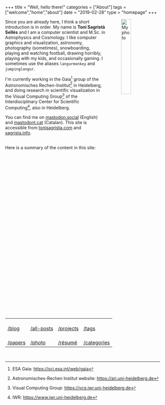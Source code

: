 +++
title = "Well, hello there!"
categories = ["About"]
tags = ["welcome","home","about"]
date = "2019-02-28"
type = "homepage"
+++

<img src="/img/myself_yellow-blue.webp"
     alt="My photo"
     style="float: right; margin-left: 50px; width: 25%" />

Since you are already here, I think a short introduction is in order. My name is **Toni Sagristà Sellés** and I am a computer scientist and M.Sc. in Astrophysics and Cosmology. I like computer graphics and visualization, astronomy, photography (sometimes), snowboarding, playing and watching football, drawing horribly, playing with my kids, and occasionally gaming. I sometimes use the aliases `langurmonkey` and `jumpinglangur`.

I'm currently working in the Gaia[^gaia] group of the Astronomisches Rechen-Institut[^ari] in Heidelberg, and doing research in scientific visualization in the Visual Computing Group[^viscomp] of the Interdisciplinary Center for Scientific Computing[^iwr], also in Heidelberg.

You can find me on <a rel="me" href="https://mastodon.social/@jumpinglangur">mastodon.social</a> (English) and <a rel="me" href="https://mastodont.cat/@jumpinglangur">mastodont.cat</a> (Catalan). This site is accessible from [tonisagrista.com](https://tonisagrista.com) and [sagrista.info](https://sagrista.info).


<br/>
Here is a summary of the content in this site:

<br/>
<table class="menu-table-index">
<tr>
<td> 
<a href="/blog"><div class="menu-table-item">
<i class="fa fa-file-word-o" aria-hidden="true"></i><br/>
/blog
</div></a>
</td>
<td> 
<a href="/posts-list"><div class="menu-table-item">
<i class="fa fa-list-alt" aria-hidden="true"></i><br/>
/all-posts
</div></a>
</td>
<td> 
<a href="/projects"><div class="menu-table-item">
<i class="fa fa-cube" aria-hidden="true"></i><br/>
/projects
</div></a>
</td>
<td> 
<a href="/tags"><div class="menu-table-item">
<i class="fa fa-tags" aria-hidden="true"></i><br/>
/tags
</div></a>
</td>
</tr>
<tr>
<td> 
<a href="/papers"><div class="menu-table-item">
<i class="fa fa-newspaper-o" aria-hidden="true"></i><br/>
/papers
</div></a>
</td>
<td> 
<a href="/photography"><div class="menu-table-item">
<i class="fa fa-camera-retro" aria-hidden="true"></i><br/>
/photo
</div></a>
</td>
<td> 
<a href="/resume"><div class="menu-table-item">
<i class="fa fa-address-card-o" aria-hidden="true"></i><br/>
/résumé
</div></a>
</td>
<td> 
<a href="/categories"><div class="menu-table-item">
<i class="fa fa-flag-checkered" aria-hidden="true"></i><br/>
/categories
</div></a>
</td>
</tr>
</table>
<br/>

[^gaia]: ESA Gaia: https://sci.esa.int/web/gaia
[^ari]: Astronomisches-Rechen Institut website: https://ari.uni-heidelberg.de
[^viscomp]: Visual Computing Group: https://vcg.iwr.uni-heidelberg.de
[^iwr]: IWR: https://www.iwr.uni-heidelberg.de
